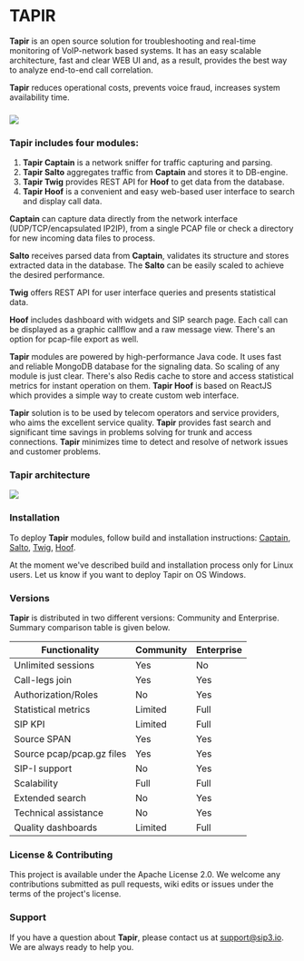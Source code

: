 # TAPIR #

**Tapir** is an open source solution for troubleshooting and real-time monitoring of VoIP-network based systems. 
It has an easy scalable architecture, fast and clear WEB UI and, as a result, provides the best way to analyze end-to-end 
call correlation. 

**Tapir** reduces operational costs, prevents voice fraud, increases system availability 
time.

### ###

![](https://cloud.githubusercontent.com/assets/1871737/23656420/b089fe5e-034a-11e7-8244-4a2a7594ddd3.gif)

### Tapir includes four modules: ###

1. **Tapir Captain** is a network sniffer for traffic capturing and parsing.
2. **Tapir Salto** aggregates traffic from **Captain** and stores it to DB-engine.
3. **Tapir Twig** provides REST API for **Hoof** to get data from the database.
4. **Tapir Hoof** is a convenient and easy web-based user interface to search and display call data.

**Captain** can capture data directly from the network interface (UDP/TCP/encapsulated IP2IP), from a single PCAP file or check a directory for new incoming data files to process.

**Salto** receives parsed data from **Captain**, validates its structure and stores extracted data in the database. The **Salto** can be easily scaled to achieve the desired performance. 

**Twig** offers REST API for user interface queries and presents statistical data.

**Hoof** includes dashboard with widgets and SIP search page. Each call can be displayed as a graphic callflow and a raw message view. There's an option for pcap-file export as well. 

**Tapir** modules are powered by high-performance Java code. It uses fast and reliable MongoDB database for the signaling data. So scaling of any module is just clear. There's also Redis cache to store and access statistical metrics for instant operation on them. 
**Tapir Hoof** is based on ReactJS which provides a simple way to create custom web interface.

**Tapir** solution is to be used by telecom operators and service providers, who aims the excellent service quality. **Tapir** provides fast search 
and significant time savings in problems solving for trunk and access connections. 
**Tapir** minimizes time to detect and resolve of network issues and customer problems. 

### Tapir architecture ###

![](https://cloud.githubusercontent.com/assets/1871737/23656460/ddd32c28-034a-11e7-90a8-a1ba4e55c079.png)

### Installation ###

To deploy **Tapir** modules, follow build and installation instructions: [Captain](https://github.com/sip3io/tapir/tree/master/captain "Captain Installation guide"), 
[Salto](https://github.com/sip3io/tapir/tree/master/salto "Salto Installation guide"), [Twig](https://github.com/sip3io/tapir/tree/master/twig "Twig Installation guide"), 
[Hoof](https://github.com/sip3io/tapir-hoof "Hoof Installation guide").

At the moment we've described build and installation process only for Linux users. Let us know if you want to deploy Tapir on OS Windows.

### Versions ###

**Tapir** is distributed in two different versions: Community and Enterprise. Summary comparison table is given below.

| Functionality              | Community | Enterprise |
|----------------------------|-----------|------------|
| Unlimited sessions         | Yes       | No         |
| Сall-legs join             | Yes       | Yes        |
| Authorization/Roles        | No        | Yes        |
| Statistical metrics        | Limited   | Full       |
| SIP KPI                    | Limited   | Full       |
| Source SPAN                | Yes       | Yes        |
| Source pcap/pcap.gz files  | Yes       | Yes        |
| SIP-I support              | No        | Yes        |
| Scalability                | Full      | Full       |
| Extended search            | No        | Yes        |
| Technical assistance       | No        | Yes        |
| Quality dashboards         | Limited   | Full       |

### License & Contributing ###

This project is available under the Apache License 2.0. We welcome any contributions submitted as pull requests, 
wiki edits or issues under the terms of the project's license.

### Support ###

If you have a question about **Tapir**, please contact us at 
[support@sip3.io](mailto:support@sip3.io "send mail to tapir team"). We are always ready to help you.